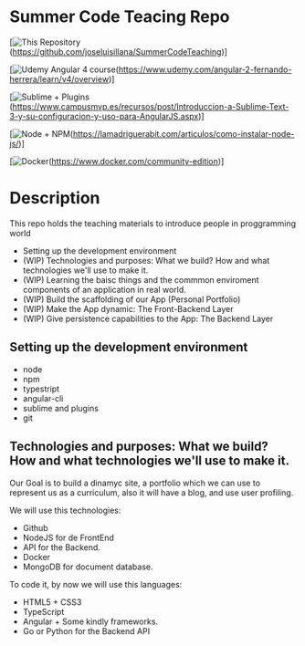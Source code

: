# Summer Code Teacing Repo

[![This Repository](https://assets-cdn.github.com/images/modules/logos_page/Octocat.png)(https://github.com/joseluisillana/SummerCodeTeaching)]

[![Udemy Angular 4 course](https://www.udemy.com/staticx/udemy/images/v6/logo-coral.svg)(https://www.udemy.com/angular-2-fernando-herrera/learn/v4/overview)]

[![Sublime + Plugins](https://www.sublimetext.com/images/logo.svg)(https://www.campusmvp.es/recursos/post/Introduccion-a-Sublime-Text-3-y-su-configuracion-y-uso-para-AngularJS.aspx)]

[![Node + NPM](https://nodejs.org/static/images/logo.svg)(https://lamadriguerabit.com/articulos/como-instalar-node-js/)]

[![Docker](https://www.docker.com/sites/default/files/catkeyboard_0.png)(https://www.docker.com/community-edition)]

# Description

This repo holds the teaching materials to introduce people in proggramming world
- Setting up the development environment
- (WIP) Technologies and purposes: What we build? How and what technologies we'll use to make it.
- (WIP) Learning the baisc things and the commmon enviroment components of an application in real world.
- (WIP) Build the scaffolding of our App (Personal Portfolio)
- (WIP) Make the App dynamic: The Front-Backend Layer
- (WIP) Give persistence capabilities to the App: The Backend Layer


## Setting up the development environment

- node
- npm
- typestript
- angular-cli
- sublime and plugins 
- git


## Technologies and purposes: What we build? How and what technologies we'll use to make it.

Our Goal is to build a dinamyc site, a portfolio which we can use to represent us as a curriculum, also it will have a blog, and use user profiling.

We will use this technologies:

- Github
- NodeJS for de FrontEnd
- API for the Backend.
- Docker
- MongoDB for document database.

To code it, by now we will use this languages:

- HTML5 + CSS3
- TypeScript
- Angular + Some kindly frameworks.
- Go or Python for the Backend API

